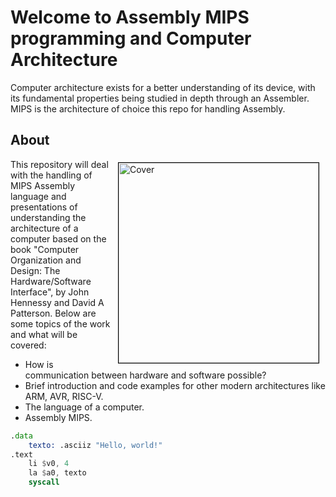 # Welcome to Assembly MIPS programming and Computer Architecture
Computer architecture exists for a better understanding of its device, with its fundamental properties being studied in depth through an Assembler. MIPS is the architecture of choice this repo for handling Assembly.



## About
<img src = "https://user-images.githubusercontent.com/91018438/218788149-767e938e-2479-4cbe-b4c6-4f16a36623b1.png" alt = "Cover" width="320" align="right" hspace="10" vspace="5" style="border: 1px solid black;">

This repository will deal with the handling of MIPS Assembly language and presentations of understanding the architecture of a computer based on the book "Computer Organization and Design: The Hardware/Software Interface", by John Hennessy and David A Patterson. Below are some topics of the work and what will be covered:

* How is communication between hardware and software possible?
* Brief introduction and code examples for other modern architectures like ARM, AVR, RISC-V.
* The language of a computer.
* Assembly MIPS.

```asm
.data 
	texto: .asciiz "Hello, world!"
.text
	li $v0, 4
	la $a0, texto
	syscall 
```




